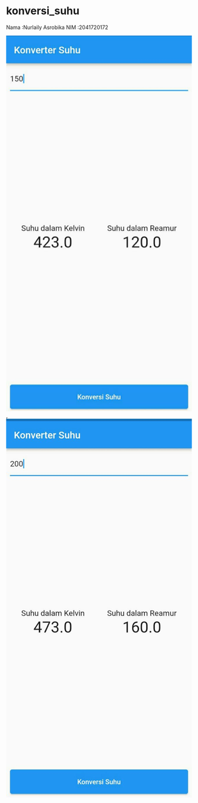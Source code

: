 # konversi_suhu
Nama :Nurlaily Asrobika
NIM :2041720172

![img1](img/ss1.jpg),
![img2](img/ss2.jpg)
